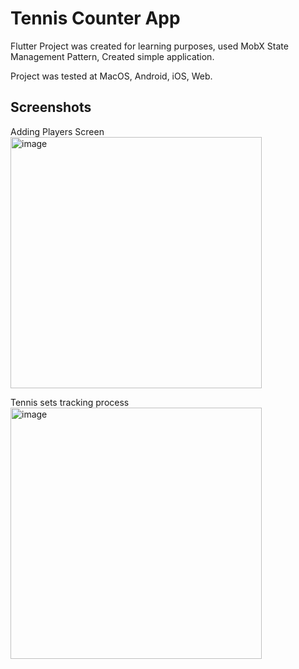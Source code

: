 # Tennis Counter App

Flutter Project was created for learning purposes, used MobX State Management Pattern, Created simple application.

Project was tested at MacOS, Android, iOS, Web.

## Screenshots

Adding Players Screen
<img width="402" alt="image" src="https://user-images.githubusercontent.com/18545029/199596494-2b6019c5-8e08-4511-b6ee-dd80b7df80a7.png">

Tennis sets tracking process
<img width="402" alt="image" src="https://user-images.githubusercontent.com/18545029/199596734-2e78a803-f239-45d0-86d0-f9c7bccba0b6.png">
